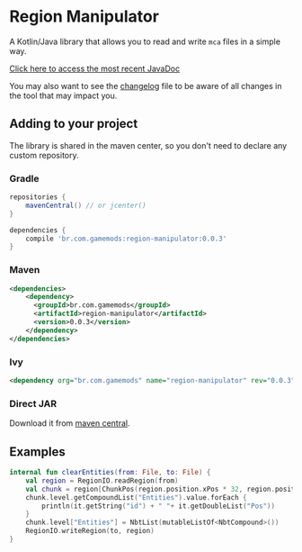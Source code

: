 # Region Manipulator
A Kotlin/Java library that allows you to read and write `mca` files in a simple way.

[Click here to access the most recent JavaDoc](https://gamemodsbr.github.io/Region-Manipulator/javadoc)

You may also want to see the [changelog](CHANGELOG.md) file to be aware of all changes in the tool that may impact you.

## Adding to your project
The library is shared in the maven center, so you don't need to declare any custom repository.

### Gradle
```groovy
repositories {
    mavenCentral() // or jcenter()
}

dependencies {
    compile 'br.com.gamemods:region-manipulator:0.0.3'
}
```

### Maven
```xml
<dependencies>
    <dependency>
      <groupId>br.com.gamemods</groupId>
      <artifactId>region-manipulator</artifactId>
      <version>0.0.3</version>
    </dependency>
</dependencies>
```

### Ivy
```xml
<dependency org="br.com.gamemods" name="region-manipulator" rev="0.0.3"/>
```

### Direct JAR
Download it from [maven central](http://central.maven.org/maven2/br/com/gamemods/region-manipulator/).

## Examples
```kotlin
internal fun clearEntities(from: File, to: File) {
    val region = RegionIO.readRegion(from)
    val chunk = region[ChunkPos(region.position.xPos * 32, region.position.zPos * 32)] ?: return
    chunk.level.getCompoundList("Entities").value.forEach { 
        println(it.getString("id") + " "+ it.getDoubleList("Pos"))
    }
    chunk.level["Entities"] = NbtList(mutableListOf<NbtCompound>())
    RegionIO.writeRegion(to, region)
}
```
